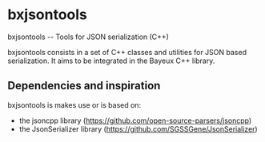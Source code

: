 # bxjsontools

bxjsontools -- Tools for JSON serialization (C++)

bxjsontools consists in a set of C++ classes and utilities
for JSON based serialization. It aims to be integrated in
the Bayeux C++ library.

## Dependencies and inspiration

bxjsontools is makes use or is based on:
* the jsoncpp library (https://github.com/open-source-parsers/jsoncpp)
* the JsonSerializer library  (https://github.com/SGSSGene/JsonSerializer)
